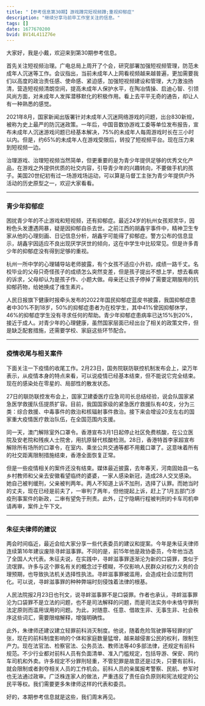 ```yaml
---
title: "【参考信息第30期】游戏蹲完短视频蹲;重视抑郁症"
description: "继续分享马前卒工作室关注的信息。"
tags: []
date: 1677670200
bvid: BV14L411Z76e
---
```

大家好，我是小戴，欢迎来到第30期参考信息。

首先关注短视频治理。广电总局上周开了个会，研究部署加强短视频管理，防范未成年人沉迷等工作。会议指出，当前未成年人上网看视频越来越普遍，更加需要我们以高度的政治责任感、使命感、紧迫感，加强短视频建设和管理，大力激浊扬清，营造短视频清朗空间，提高未成年人保护水平，在陶冶情操、启迪心智、引领风尚方面，对未成年人发挥潜移默化的积极作用。看上去平平无奇的通告，却让人有一种熟悉的感觉。

2021年8月，国家新闻出版署针对未成年人沉迷网络游戏的问题，出台830新规，被称为史上最严的防沉迷政策。一年后，中国音数协游戏工委等单位发布报告，宣布未成年人沉迷游戏问题已经基本解决，75%的未成年人每周游戏时长在三小时以内。但是，约65%的未成年人在游戏受限后，转投了短视频平台。现在压力来到短视频一边。

治理游戏、治理短视频当然简单，但更重要的是为青少年提供足够的优秀文化产品，在游戏之外提供优质的社交内容，引导青少年的兴趣转向，不要做手机的孩子。美国20世纪初有过一场游戏场运动，可以算是马督工主张为青少年提供户外活动的历史原型之一，欢迎大家看看。

---

### 青少年抑郁症

困扰青少年的不止游戏和短视频，还有抑郁症。最近24岁的杭州女孩郑灵华，因粉色头发遭遇网暴，疑是因抑郁自杀去世。之前江西的胡鑫宇事件中，精神卫生专家从他的心理刻画、日记信息分析，胡鑫宇可能得了抑郁症。警方公布的信息显示，胡鑫宇因适应不良出现厌学厌世的倾向，这在中学生中比较常见。但是许多青少年的抑郁症没有得到足够的重视。

杭州一所中学的心理辅导站老师披露，有个女孩不适应小升初，成绩一路千丈。名校毕业的父母只奇怪孩子的成绩怎么突然变差，但是孩子提出不想上学，想去看病的诉求，父母却认为是孩子作、小题大做。母亲还让孩子停掉了需要定期服用的抗抑郁药物，给她换成了维生素片。

人民日报旗下健康时报牵头发布的2022年国民抑郁症蓝皮书披露，我国抑郁症患者中30%不到18岁，50%的抑郁症患者为在校学生，其中41%曾因抑郁休学，46%的抑郁症学生没有寻求任何的帮助。青少年抑郁症患病率已达15%到20%，接近于成人。对青少年的心理健康，虽然国家层面已经出台了相关的政策文件，但是缺乏配套措施，还需要学校、家庭这些环节配合。

---

### 疫情收尾与相关案件

下面关注一下疫情的收尾工作。2月23日，国务院联防联控机制发布会上，梁万年表示，从疫情本身的特点来看，可以说疫情已经基本结束，但不能说它完全结束。现在的感染处在零星的、局部性的散发状态。

27日的联防联控发布会上，国家卫建委医疗应急司司长总结经验，说会队国家紧急医学救援队伍提质扩容。目前，我国国家级的紧急医疗救援队有40支，分为三类：综合救援、中毒事件的救治和核辐射事件救治。接下来会增设20支左右的国家重大疫情医疗救治队伍，在全国范围内支援。

同一天，澳门解除室外口罩令。香港宣布3月1日起停止社区免费核酸，在公立医院及安老院和残疾人士院舍，用抗原替代核酸检测。28日，香港特首李家超宣布解除所有场所的口罩令，在室内、乘坐公共交通等都不用戴口罩了。这意味着所有的社交距离限制措施结束，香港全面恢复正常。

但是一些疫情相关的案件还没有结束。媒体最近披露，去年春天，河南固始县一名乡村教师和父亲去安徽看望临终的婆婆，一家人感染新冠，造成28人交叉感染。她自己被判缓刑，父亲被判两年。两人不知道上诉不加刑，选择了认罪。而她当时的丈夫，现在已经是前夫了，一审判了两年，但他提起上诉，赶上了1月五部门涉疫刑事案件的新政，二审有望免于刑责。此外，辽宁隐瞒行程被判刑的卡车司机申请再审，案件上午下文。

---

### 朱征夫律师的建议

两会时间临近，最近会给大家分享一些代表委员的建议和提案。今年是朱征夫律师连续第16年建议废除寻衅滋事罪。不同的是，前15年他是政协委员，今年他当选了全国人大代表。朱征夫说，在实践中，寻衅滋事罪逐渐沦为新的口袋罪，类似于流氓罪。许多与这个罪名有关的概念过于模糊，不仅影响人民群众对权力义务的合理预期，也导致执法机关选择性执法。寻衅滋事罪被滥用，会造成社会过度刑罚化。可以说，寻衅滋事罪的种种弊端时刻侵蚀着法律的根基。

人民法院报2月23日也刊文，说寻衅滋事罪不是口袋罪。作者也承认，寻衅滋事罪沦为口袋罪不是立法的问题，也不是司法解释的问题，而是司法实务中未恪守罪刑法定原则而滥用误用的问题。为此，对随意、任意、借故生非、无事生非、社会秩序这些词汇，需要限缩解释，增强明确性。

此外，朱律师还建议建立轻罪前科消灭制度。他说，随着危险驾驶罪等轻罪的扩张，现在的前科制度影响的个体和家庭数量猛增，越来越侵害公民的权利，限制生产力。现在法官法、检察官法、公务员法、教师法等40多部法律，还规定有前科规范。不少行业都对前科人员有负面清单、准入门槛规定，包括导游、保安、网约车司机和外卖。许多规定不分罪刑轻重，不管犯罪是故意还是过失，只要有前科，就会限制或者剥夺相关人员的工作机会。前科人员的亲属报考警察、民航、参军时也无法通过政审。广泛株连家人的做法，严重违反了责任自负原则和宪法规定的公民平等权。我们需要更多朱律师这样的代表和委员。

好的，本期参考信息就是这些，我们周末再见。

